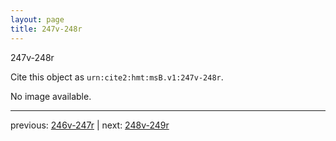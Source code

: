 ```yaml
---
layout: page
title: 247v-248r
---
```


247v-248r

Cite this object as `urn:cite2:hmt:msB.v1:247v-248r`.

No image available. 



---

previous: [246v-247r](../246v-247r/) | next: [248v-249r](../248v-249r/)